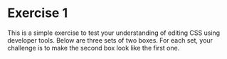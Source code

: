 # Exercise 1

This is a simple exercise to test your understanding of editing CSS using developer tools. Below are three sets of two boxes. For each set, your challenge is to make the second box look like the first one.

<div id="boxes">

</div>